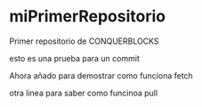 # miPrimerRepositorio
Primer repositorio de CONQUERBLOCKS

esto es una prueba para un commit

Ahora añado para demostrar como funciona fetch

otra linea para saber como funcinoa pull
